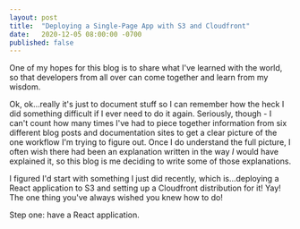 ```yaml
---
layout: post
title:  "Deploying a Single-Page App with S3 and Cloudfront"
date:   2020-12-05 08:00:00 -0700
published: false
---
```


One of my hopes for this blog is to share what I've learned with the world, so that developers from all over can come together and learn from my wisdom.

Ok, ok...really it's just to document stuff so I can remember how the heck I did something difficult if I ever need to do it again. Seriously, though - I can't count how many times I've had to piece together information from six different blog posts and documentation sites to get a clear picture of the one workflow I'm trying to figure out. Once I do understand the full picture, I often wish there had been an explanation written in the way *I* would have explained it, so this blog is me deciding to write some of those explanations.

I figured I'd start with something I just did recently, which is...deploying a React application to S3 and setting up a Cloudfront distribution for it! Yay! The one thing you've always wished you knew how to do!

Step one: have a React application.
